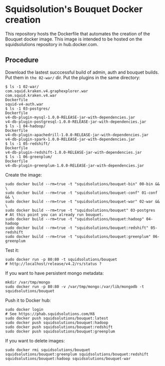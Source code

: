 Squidsolution's Bouquet Docker creation
=======================================

This repository hosts the Dockerfile that automates the creation of the Bouquet docker image.
This image is intended to be hosted on the squidsolutions repository in hub.docker.com.


Procedure
---------

Download the lastest succcessful build of admin, auth and bouquet builds. Put them in `the 02-war/` dir.
Put the plugins in the same directory:

```
$ ls -1 02-war/
com.squid.kraken.v4.graphexplorer.war
com.squid.kraken.v4.war
Dockerfile
squid-v4-auth.war
$ ls -1 03-postgres/
Dockerfile
v4-db-plugin-mysql-1.0.0-RELEASE-jar-with-dependencies.jar
v4-db-plugin-postgresql-1.0.0-RELEASE-jar-with-dependencies.jar
$ ls -1 04-hadoop/
Dockerfile
v4-db-plugin-apachedrill-1.0.0-RELEASE-jar-with-dependencies.jar
v4-db-plugin-spark-1.0.0-RELEASE-jar-with-dependencies.jar
$ ls -1 05-redshift/
Dockerfile
v4-db-plugin-redshift-1.0.0-RELEASE-jar-with-dependencies.jar
$ ls -1 06-greenplum/
Dockerfile
v4-db-plugin-greenplum-1.0.0-RELEASE-jar-with-dependencies.jar
```

Create the image:
```
sudo docker build --rm=true -t "squidsolutions/bouquet-bin" 00-bin && \
sudo docker build --rm=true -t "squidsolutions/bouquet-conf" 01-conf && \
sudo docker build --rm=true -t "squidsolutions/bouquet-war" 02-war && \
sudo docker build --rm=true -t "squidsolutions/bouquet" 03-postgres
# At this point you can already run bouquet.
sudo docker build --rm=true -t "squidsolutions/bouquet:hadoop" 04-hadoop
sudo docker build --rm=true -t "squidsolutions/bouquet:redshift" 05-redshift
sudo docker build --rm=true -t "squidsolutions/bouquet:greenplum" 06-greenplum
```

Test it:

```
sudo docker run -p 80:80 -t squidsolutions/bouquet
# http://localhost/release/v4.2/rs/status ?
```

If you want to have persistent mongo metadata:

```
mkdir /var/tmp/mongo
sudo docker run -p 80:80 -v /var/tmp/mongo:/var/lib/mongodb -t squidsolutions/bouquet
```

Push it to Docker hub:

```
sudo docker login
# See https://phab.squidsolutions.com/K6
sudo docker push squidsolutions/bouquet:latest
sudo docker push squidsolutions/bouquet:hadoop
sudo docker push squidsolutions/bouquet:redshift
sudo docker push squidsolutions/bouquet:greenplum
```

If you want to delete images:

```
sudo docker rmi squidsolutions/bouquet squidsolutions/bouquet:greenplum squidsolutions/bouquet:redshift squidsolutions/bouquet:hadoop squidsolutions/bouquet-war
```
